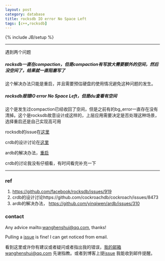 ```yaml
---
layout: post
category: database
title: rocksdb IO error No Space Left
tags: [c++,rocksdb]
---
```


{% include JB/setup %}

---

遇到两个问题

##### rocksdb一直在compaction，但是compaction有写放大需要额外的空间，然后没空间了，结果就一直阻塞写了

这个解决办法只能是重启，并且需要预估硬盘的使用情况避免这种问题的发生。



##### rocksdb报错IO error No Space Left，但是du查看有空间

这个是发生过compaction已经收回了空间，但是之前有的bg_error一直存在没有清掉。这个是rocksdb故意设计成这样的，上层应用需要决定是否处理这种场景，选择重启还是自己实现高可用



rocksdb的issue在[这里](https://github.com/facebook/rocksdb/issues/919)

crdb的设计讨论在[这里](https://github.com/cockroachdb/cockroach/issues/8473)

ardb的解决办法，[重启]( https://github.com/yinqiwen/ardb/issues/310)



crdb的讨论我没有仔细看，有时间看完补充一下

----

### ref

1. https://github.com/facebook/rocksdb/issues/919
2. crdb的设计讨论https://github.com/cockroachdb/cockroach/issues/8473
3. ardb的解决办法， https://github.com/yinqiwen/ardb/issues/310

### contact

Any advice mailto:wanghenshui@qq.com, thanks! 

Pulling a [issue](https://github.com/wanghenshui/wanghenshui.github.io/issues/new) is fine! I can get noticed from email.

看到这里或许你有建议或者疑问或者指出我的错误，我的邮箱wanghenshui@qq.com 先谢指教。或者到博客上提[issue](https://github.com/wanghenshui/wanghenshui.github.io/issues/new) 我能收到邮件提醒。